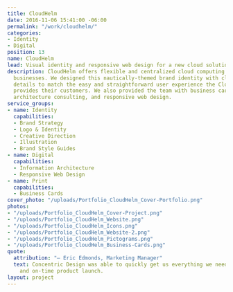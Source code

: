 ```yaml
---
title: CloudHelm
date: 2016-11-06 15:41:00 -06:00
permalink: "/work/cloudhelm/"
categories:
- Identity
- Digital
position: 13
name: CloudHelm
lead: Visual identity and responsive web design for a new cloud solutions company.
description: CloudHelm offers flexible and centralized cloud computing services to
  businesses. We designed this nautically-themed brand identity with clean and simple
  details to match the easy and straightforward user experience the CloudHelm team
  provides their customers. We also provided the team with business cards, information
  architecture consulting, and responsive web design.
service_groups:
- name: Identity
  capabilities:
  - Brand Strategy
  - Logo & Identity
  - Creative Direction
  - Illustration
  - Brand Style Guides
- name: Digital
  capabilities:
  - Information Architecture
  - Responsive Web Design
- name: Print
  capabilities:
  - Business Cards
cover_photo: "/uploads/Portfolio_CloudHelm_Cover-Portfolio.png"
photos:
- "/uploads/Portfolio_CloudHelm_Cover-Project.png"
- "/uploads/Portfolio_CloudHelm_Website.png"
- "/uploads/Portfolio_CloudHelm_Icons.png"
- "/uploads/Portfolio_CloudHelm_Website-2.png"
- "/uploads/Portfolio_CloudHelm_Pictograms.png"
- "/uploads/Portfolio_CloudHelm_Business-Cards.png"
quote:
  attribution: "– Eric Edmonds, Marketing Manager"
  text: Concentric Design was able to quickly get us everything we needed for a professional
    and on-time product launch.
layout: project
---
```


